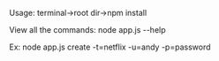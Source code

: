Usage: terminal->root dir->npm install

View all the commands: node app.js --help

Ex: node app.js create -t=netflix -u=andy -p=password
